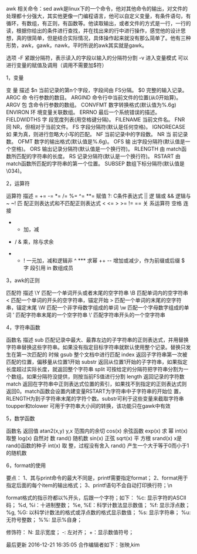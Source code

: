 awk
相关命令：sed
awk是linux下的一个命令，他对其他命令的输出，对文件的处理都十分强大，其实他更像一门编程语言，他可以自定义变量，有条件语句，有循环，有数组，有正则，有函数等。他读取输出，或者文件的方式是一行，一行的读，根据你给出的条件进行查找，并在找出来的行中进行操作，感觉他的设计思想，真的很简单，但是结合实际情况，具体操作起来就没有那么简单了。他有三种形势，awk，gawk，nawk，平时所说的awk其实就是gawk。

选项
-F 紧跟分隔符，表示读入的字段以输入的分隔符分割
-v 进入变量模式 可以进行变量的赋值及调用（调用不需要加$符）

1，变量

变 量	描述
$n	当前记录的第n个字段，字段间由 FS分隔。
$0	完整的输入记录。
ARGC	命 令行参数的数目。
ARGIND	命令行中当前文件的位置(从0开始算)。
ARGV	包 含命令行参数的数组。
CONVFMT	数字转换格式(默认值为%.6g)
ENVIRON	环 境变量关联数组。
ERRNO	最后一个系统错误的描述。
FIELDWIDTHS	字 段宽度列表(用空格键分隔)。
FILENAME	当前文件名。
FNR	同 NR，但相对于当前文件。
FS	字段分隔符(默认是任何空格)。
IGNORECASE	如 果为真，则进行忽略大小写的匹配。
NF	当前记录中的字段数。
NR	当 前记录数。
OFMT	数字的输出格式(默认值是%.6g)。
OFS	输 出字段分隔符(默认值是一个空格)。
ORS	输出记录分隔符(默认值是一个换行符)。
RLENGTH	由 match函数所匹配的字符串的长度。
RS	记录分隔符(默认是一个换行符)。
RSTART	由 match函数所匹配的字符串的第一个位置。
SUBSEP	数组下标分隔符(默认值是\034)。

2，运算符

运算符	描述
= += -= *= /= %= ^= **=	赋值
?:	C条件表达式
||	逻 辑或
&&	逻辑与
~ ~!	匹 配正则表达式和不匹配正则表达式
< <= > >= != ==	关 系运算符
空格	连接
+ -	加，减
* / &	乘，除与求余
+ - !	一元加，减和逻辑非
^ ***	求幂
++ --	增加或减少，作为前缀或后缀
$	字 段引用
in	数组成员

3，awk的正则

匹配符	描述
\Y	匹配一个单词开头或者末尾的空字符串
\B	匹配单词内的空字符串
\<	匹配一个单词的开头的空字符串，锚定开始
\>	匹配一个单词的末尾的空字符串，锚定末尾
\W	匹配一个非字母数字组成的单词
\w	匹配一个字母数字组成的单词
\'	匹配字符串末尾的一个空字符串
\‘	匹配字符串开头的一个空字符串

4，字符串函数

函数名	描述
sub	匹配记录中最大、最靠左边的子字符串的正则表达式，并用替换字符串替换这些字符串。如果没有指定目标字符串就默认使用整个记录。替换只发生在第一次匹配的 时候
gsub	整个文档中进行匹配
index	返回子字符串第一次被匹配的位置，偏移量从位置1开始
substr	返回从位置1开始的子字符串，如果指定长度超过实际长度，就返回整个字符串
split	可按给定的分隔符把字符串分割为一个数组。如果分隔符没提供，则按当前FS值进行分割
length	返回记录的字符数
match	返回在字符串中正则表达式位置的索引，如果找不到指定的正则表达式则返回0。match函数会设置内建变量RSTART为字符串中子字符串的开始位 置，RLENGTH为到子字符串末尾的字符个数。substr可利于这些变量来截取字符串
toupper和tolower	可用于字符串大小间的转换，该功能只在gawk中有效

5，数学函数

函数名	返回值
atan2(x,y)	y,x 范围内的余切
cos(x)	余弦函数
exp(x)	求 幂
int(x)	取整
log(x)	自然对 数
rand()	随机数
sin(x)	正弦
sqrt(x)	平 方根
srand(x)	x是rand()函数的种子
int(x)	取 整，过程没有舍入
rand()	产生一个大于等于0而小于1的随机数

6，format的使用

要点：
1、其与print命令的最大不同是，printf需要指定format；
2、format用于指定后面的每个item的输出格式；
3、printf语句不会自动打印换行符；\\n

format格式的指示符都以%开头，后跟一个字符；如下：
%c: 显示字符的ASCII码；
%d, %i：十进制整数；
%e, %E：科学计数法显示数值；
%f: 显示浮点数；
%g, %G: 以科学计数法的格式或浮点数的格式显示数值；
%s: 显示字符串；
%u: 无符号整数；
%%: 显示%自身；

修饰符：
N: 显示宽度；
-: 左对齐；
+：显示数值符号；



最后更新 2016-12-21 16:35:05
合作编辑者如下：张映,kim